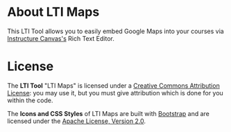 # About LTI Maps

This LTI Tool allows you to easily embed Google Maps into your courses via [Instructure Canvas's](https://github.com/instructure/canvas-lms "https://github.com/instructure/canvas-lms") Rich Text Editor.  



# License

The **LTI Tool** "LTI Maps" is licensed under a [Creative Commons Attribution License](http://creativecommons.org/licenses/by/3.0/us/): you may use it, but you must give attribution which is done for you within the code.

The **Icons and CSS Styles** of LTI Maps are built with [Bootstrap](http://twitter.github.io/bootstrap/) and  are licensed under the [Apache License, Version 2.0](http://www.apache.org/licenses/LICENSE-2.0.html).

